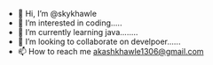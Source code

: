 - 👋 Hi, I’m @skykhawle
- 👀 I’m interested in coding.....
- 🌱 I’m currently learning java........
- 💞️ I’m looking to collaborate on develpoer......
- 📫 How to reach me akashkhawle1306@gmail.com

<!---
skykhawle/skykhawle is a ✨ special ✨ repository because its `README.md` (this file) appears on your GitHub profile.
You can click the Preview link to take a look at your changes.
--->
